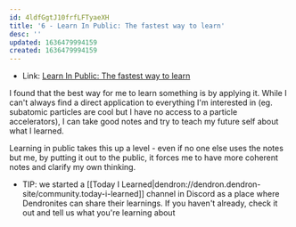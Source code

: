 ```yaml
---
id: 4ldfGgtJ10frfLFTyaeXH
title: '6 - Learn In Public: The fastest way to learn'
desc: ''
updated: 1636479994159
created: 1636479994159
---
```


- Link: [Learn In Public: The fastest way to learn](https://www.swyx.io/learn-in-public/)

I found that the best way for me to learn something is by applying it. While I can't always find a direct application to everything I'm interested in (eg. subatomic particles are cool but I have no access to a particle accelerators), I can take good notes and try to teach my future self about what I learned. 

Learning in public takes this up a level - even if no one else uses the notes but me, by putting it out to the public, it forces me to have more coherent notes and clarify my own thinking. 

- TIP: we started a [[Today I Learned|dendron://dendron.dendron-site/community.today-i-learned]] channel in Discord as a place where Dendronites can share their learnings. If you haven't already, check it out and tell us what you're learning about

